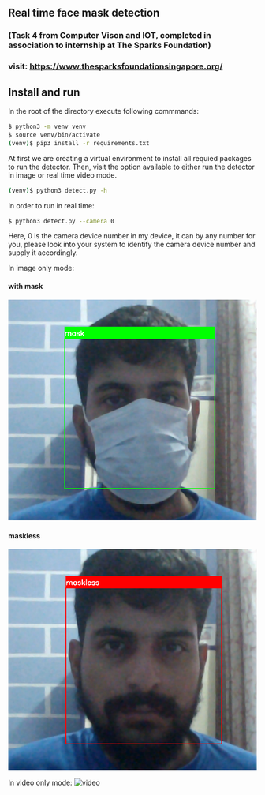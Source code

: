 ## Real time face mask detection 
### (Task 4 from Computer Vison and IOT, completed in association to internship at The Sparks Foundation)
### visit: https://www.thesparksfoundationsingapore.org/

## Install and run

In the root of the directory execute following commmands:

```bash
$ python3 -m venv venv
$ source venv/bin/activate
(venv)$ pip3 install -r requirements.txt
```
At first we are creating a virtual environment to install all requied packages to run the detector.
Then, visit the option available to either run the detector in image or real time video mode.

```bash
(venv)$ python3 detect.py -h
```

In order to run in real time:
```bash
$ python3 detect.py --camera 0
```
Here, 0 is the camera device number in my device, it can by any number for you, please look into your system to identify the camera device number and supply it accordingly.


In image only mode:
#### with mask
![with mask](./outputs/out2.png)

#### maskless
![maskless](./outputs/out1.png)


In video only mode:
![video](./outputs/output.gif)

